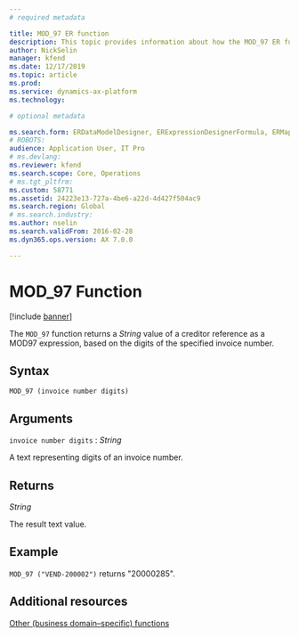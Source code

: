 ```yaml
---
# required metadata

title: MOD_97 ER function
description: This topic provides information about how the MOD_97 ER function is used.
author: NickSelin
manager: kfend
ms.date: 12/17/2019
ms.topic: article
ms.prod: 
ms.service: dynamics-ax-platform
ms.technology: 

# optional metadata

ms.search.form: ERDataModelDesigner, ERExpressionDesignerFormula, ERMappedFormatDesigner, ERModelMappingDesigner
# ROBOTS: 
audience: Application User, IT Pro
# ms.devlang: 
ms.reviewer: kfend
ms.search.scope: Core, Operations
# ms.tgt_pltfrm: 
ms.custom: 58771
ms.assetid: 24223e13-727a-4be6-a22d-4d427f504ac9
ms.search.region: Global
# ms.search.industry: 
ms.author: nselin
ms.search.validFrom: 2016-02-28
ms.dyn365.ops.version: AX 7.0.0

---
```


# <a name="MOD_97">MOD_97 Function</a>

[!include [banner](../includes/banner.md)]

The `MOD_97` function returns a *String* value of a creditor reference as a MOD97 expression, based on the digits of the specified invoice number.

## Syntax

```
MOD_97 (invoice number digits)
```

## Arguments

`invoice number digits` : *String*

A text representing digits of an invoice number.

## Returns

*String*

The result text value.

## Example

`MOD_97 ("VEND-200002")` returns "20000285".

## Additional resources

[Other (business domain–specific) functions](er-functions-category-other.md)
